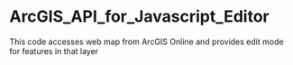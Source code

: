# ArcGIS_API_for_Javascript_Editor
This code accesses web map from ArcGIS Online and provides edit mode for features in that layer
